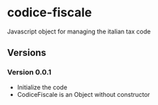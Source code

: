 # codice-fiscale
Javascript object for managing the italian tax code

## Versions

### Version 0.0.1

* Initialize the code
* CodiceFiscale is an Object without constructor
